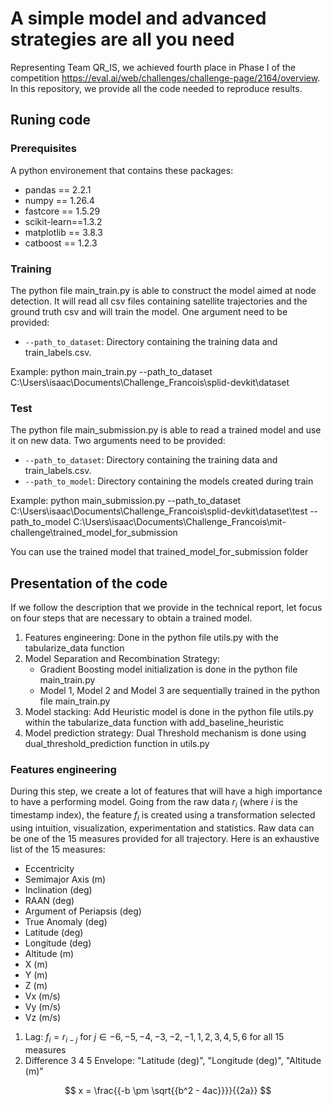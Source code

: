 # A simple model and advanced strategies are all you need

Representing Team QR_IS, we achieved fourth place in Phase I of the competition https://eval.ai/web/challenges/challenge-page/2164/overview.
In this repository, we provide all the code needed to reproduce results.
## Runing code
### Prerequisites
A python environement that contains these packages:
- pandas ==  2.2.1
- numpy == 1.26.4
- fastcore ==  1.5.29 
- scikit-learn==1.3.2
- matplotlib == 3.8.3
- catboost == 1.2.3


### Training
The python file main_train.py is able to construct the model aimed at node detection.
It will read all csv files containing satellite trajectories and the ground truth csv and will train the model.
One argument need to be provided:

- `--path_to_dataset`: Directory containing the training data and train_labels.csv.

Example: python main_train.py --path_to_dataset C:\Users\isaac\Documents\Challenge_Francois\splid-devkit\dataset

### Test
The python file main_submission.py is able to read a trained model and use it on new data.
Two arguments need to be provided:

- `--path_to_dataset`: Directory containing the training data and train_labels.csv.
- `--path_to_model`: Directory containing the models created during train

Example: python main_submission.py --path_to_dataset C:\Users\isaac\Documents\Challenge_Francois\splid-devkit\dataset\test --path_to_model C:\Users\isaac\Documents\Challenge_Francois\mit-challenge\trained_model_for_submission

You can use the trained model that trained_model_for_submission folder

## Presentation of the code

If we follow the description that we provide in the technical report, let focus on four steps that are necessary to obtain a trained model.
1. Features engineering: Done in the python file utils.py with the tabularize_data function
2. Model Separation and Recombination Strategy: 
    - Gradient Boosting model initialization is done in the python file main_train.py
    - Model 1, Model 2 and Model 3 are sequentially trained in the python file main_train.py
3. Model stacking: Add Heuristic model is done in the python file utils.py within the tabularize_data function with add_baseline_heuristic
4. Model prediction strategy: Dual Threshold mechanism is done using dual_threshold_prediction function in utils.py 

### Features engineering

During this step, we create a lot of features that will have a high importance to have a performing model. Going from the raw data $r_i$ (where $i$ is the timestamp index), the feature $f_i$ is created using a transformation selected using intuition, visualization, experimentation and statistics. Raw data can be one of the 15 measures provided for all trajectory. 
Here is an exhaustive list of the 15 measures: 
- Eccentricity
- Semimajor Axis (m)
- Inclination (deg)
- RAAN (deg)
- Argument of Periapsis (deg)
- True Anomaly (deg)
- Latitude (deg)
- Longitude (deg)
- Altitude (m)
- X (m)
- Y (m)
- Z (m)
- Vx (m/s)
- Vy (m/s)
- Vz (m/s) 


1. Lag: $f_i = r_{i-j}$ for $j \in {-6,-5,-4,-3,-2,-1,1,2,3,4,5,6}$ for all 15 measures
2. Difference
3
4
5
Envelope: "Latitude (deg)", "Longitude (deg)",  "Altitude (m)"

$$
x = \frac{{-b \pm \sqrt{{b^2 - 4ac}}}}{{2a}}
$$